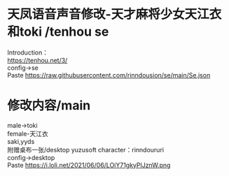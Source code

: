 # 天凤语音声音修改-天才麻将少女天江衣和toki /tenhou se
Introduction：  
https://tenhou.net/3/  
config→se  
Paste https://raw.githubusercontent.com/rinndousion/se/main/Se.json
# 修改内容/main
male→toki  
female-天江衣  
saki,yyds  
附赠桌布一张/desktop
yuzusoft character：rinndoururi    
config→desktop  
Paste https://i.loli.net/2021/06/06/LOiY71gkyPlJznW.png

